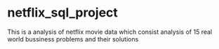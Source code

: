 # netflix_sql_project
This is a analysis of netflix movie data  which consist analysis of 15 real world bussiness problems and their solutions
